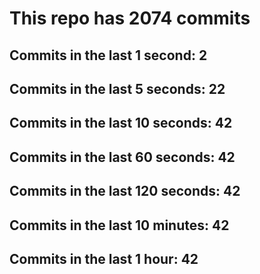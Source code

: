 # This repo has 2074 commits

## Commits in the last 1 second: 2
## Commits in the last 5 seconds: 22
## Commits in the last 10 seconds: 42
## Commits in the last 60 seconds: 42
## Commits in the last 120 seconds: 42
## Commits in the last 10 minutes: 42
## Commits in the last 1 hour: 42
